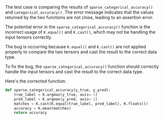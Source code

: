 The test case is comparing the results of `sparse_categorical_accuracy()` and `categorical_accuracy()`. The error message indicates that the values returned by the two functions are not close, leading to an assertion error.

The potential error in the `sparse_categorical_accuracy()` function is the incorrect usage of `K.equal()` and `K.cast()`, which may not be handling the input tensors correctly.

The bug is occurring because `K.equal()` and `K.cast()` are not applied properly to compare the two tensors and cast the result to the correct data type.

To fix the bug, the `sparse_categorical_accuracy()` function should correctly handle the input tensors and cast the result to the correct data type.

Here's the corrected function:

```python
def sparse_categorical_accuracy(y_true, y_pred):
    true_label = K.argmax(y_true, axis=-1)
    pred_label = K.argmax(y_pred, axis=-1)
    matches = K.cast(K.equal(true_label, pred_label), K.floatx())
    accuracy = K.mean(matches)
    return accuracy
```